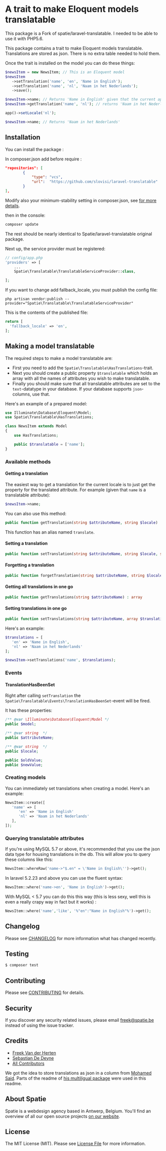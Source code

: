 # A trait to make Eloquent models translatable

This package is a Fork of spatie/laravel-translatable. I needed to be able to use it with PHP5.6.

This package contains a trait to make Eloquent models translatable. Translations are stored as json. There is no extra table needed to hold them.

Once the trait is installed on the model you can do these things:

```php
$newsItem = new NewsItem; // This is an Eloquent model
$newsItem
   ->setTranslation('name', 'en', 'Name in English');
   ->setTranslation('name', 'nl', 'Naam in het Nederlands');
   ->save();

$newsItem->name; // Returns 'Name in English' given that the current app locale is 'en'
$newsItem->getTranslation('name', 'nl'); // returns 'Naam in het Nederlands'

app()->setLocale('nl');

$newsItem->name; // Returns 'Naam in het Nederlands'
```

## Installation

You can install the package :

In composer.json add before require :

``` json
"repositories": [
        {
            "type": "vcs",
            "url":  "https://github.com/slovisi/laravel-translatable"
        }
],
```

Modify also your minimum-stability setting in composer.json,
see [for more details](https://getcomposer.org/doc/04-schema.md#minimum-stability).


 then in the console:

``` bash
composer update
```

The rest should be nearly identical to Spatie/laravel-translatable original package.

Next up, the service provider must be registered:

```php
// config/app.php
'providers' => [
    ...
    Spatie\Translatable\TranslatableServiceProvider::class,

];
```

If you want to change add fallback_locale, you must publish the config file:
```
php artisan vendor:publish --provider="Spatie\Translatable\TranslatableServiceProvider"
```

This is the contents of the published file:
```php
return [
  'fallback_locale' => 'en',
];
```


## Making a model translatable

The required steps to make a model translatable are:

- First you need to add the `Spatie\Translatable\HasTranslations`-trait.
- Next you should create a public property `$translatable` which holds an array with all the names of attributes you wish to make translatable.
- Finally you should make sure that all translatable attributes are set to the `text`-datatype in your database. If your database supports `json`-columns, use that.

Here's an example of a prepared model:

``` php
use Illuminate\Database\Eloquent\Model;
use Spatie\Translatable\HasTranslations;

class NewsItem extends Model
{
    use HasTranslations;

    public $translatable = ['name'];
}
```

### Available methods

#### Getting a translation

The easiest way to get a translation for the current locale is to just get the property for the translated attribute.
For example (given that `name` is a translatable attribute):

```php
$newsItem->name;
```

You can also use this method:

```php
public function getTranslation(string $attributeName, string $locale) : string
```

This function has an alias named `translate`.

#### Setting a translation

``` php
public function setTranslation(string $attributeName, string $locale, string $value)
```

#### Forgetting a translation

``` php
public function forgetTranslation(string $attributeName, string $locale)
```

#### Getting all translations in one go

``` php
public function getTranslations(string $attributeName) : array
```

#### Setting translations in one go

``` php
public function setTranslations(string $attributeName, array $translations)
```

Here's an example:

``` php
$translations = [
   'en' => 'Name in English',
   'nl' => 'Naam in het Nederlands'
];

$newsItem->setTranslations('name', $translations);
```

### Events

#### TranslationHasBeenSet
Right after calling `setTranslation` the `Spatie\Translatable\Events\TranslationHasBeenSet`-event will be fired.

It has these properties:
```php
/** @var \Illuminate\Database\Eloquent\Model */
public $model;

/** @var string  */
public $attributeName;

/** @var string  */
public $locale;

public $oldValue;
public $newValue;
```

### Creating models

You can immediately set translations when creating a model. Here's an example:
```php
NewsItem::create([
   'name' => [
      'en' => 'Name in English'
      'nl' => 'Naam in het Nederlands'
   ],
]);
```

### Querying translatable attributes

If you're using MySQL 5.7 or above, it's recommended that you use the json data type for housing translations in the db.
This will allow you to query these columns like this:

```php
NewsItem::whereRaw('name->"$.en" = \'Name in English\'')->get();
```

In laravel 5.2.23 and above you can use the fluent syntax:

```php
NewsItem::where('name->en', 'Name in English')->get();
```

With MySQL < 5.7 you can do this this way (this is less sexy, well this is even a really crapy way in fact but it works) :

```php
NewsItem::where('name','like', '%"en":"Name in English"%')->get();
```

## Changelog

Please see [CHANGELOG](CHANGELOG.md) for more information what has changed recently.

## Testing

``` bash
$ composer test
```

## Contributing

Please see [CONTRIBUTING](CONTRIBUTING.md) for details.

## Security

If you discover any security related issues, please email freek@spatie.be instead of using the issue tracker.

## Credits

- [Freek Van der Herten](https://github.com/freekmurze)
- [Sebastian De Deyne](https://github.com/sebastiandedeyne)
- [All Contributors](../../contributors)

We got the idea to store translations as json in a column from [Mohamed Said](https://github.com/themsaid). Parts of the readme of [his multiligual package](https://github.com/themsaid/laravel-multilingual) were used in this readme.

## About Spatie
Spatie is a webdesign agency based in Antwerp, Belgium. You'll find an overview of all our open source projects [on our website](https://spatie.be/opensource).

## License

The MIT License (MIT). Please see [License File](LICENSE.md) for more information.

